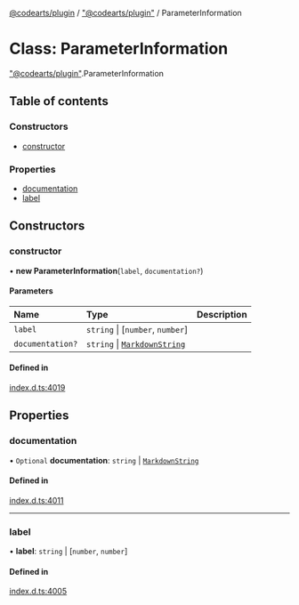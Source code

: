 [@codearts/plugin](../README.md) / ["@codearts/plugin"](../modules/_codearts_plugin_.md) / ParameterInformation

# Class: ParameterInformation

["@codearts/plugin"](../modules/_codearts_plugin_.md).ParameterInformation

## Table of contents

### Constructors

- [constructor](codearts_plugin_.ParameterInformation.md#constructor)

### Properties

- [documentation](codearts_plugin_.ParameterInformation.md#documentation)
- [label](codearts_plugin_.ParameterInformation.md#label)

## Constructors

### constructor

• **new ParameterInformation**(`label`, `documentation?`)

#### Parameters

| Name | Type | Description |
| :------ | :------ | :------ |
| `label` | `string` \| [`number`, `number`] |  |
| `documentation?` | `string` \| [`MarkdownString`](codearts_plugin_.MarkdownString.md) |  |

#### Defined in

[index.d.ts:4019](https://github.com/huaweicloud/cloudide-plugin-api/blob/d4de966/index.d.ts#L4019)

## Properties

### documentation

• `Optional` **documentation**: `string` \| [`MarkdownString`](codearts_plugin_.MarkdownString.md)

#### Defined in

[index.d.ts:4011](https://github.com/huaweicloud/cloudide-plugin-api/blob/d4de966/index.d.ts#L4011)

___

### label

• **label**: `string` \| [`number`, `number`]

#### Defined in

[index.d.ts:4005](https://github.com/huaweicloud/cloudide-plugin-api/blob/d4de966/index.d.ts#L4005)
